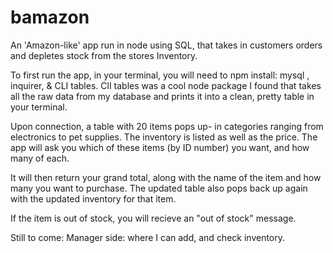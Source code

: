 # bamazon
An 'Amazon-like' app run in node using SQL, that takes in customers orders and depletes stock from the stores Inventory.

To first run the app, in your terminal, you will need to npm install: mysql , inquirer, & CLI tables.
  ClI tables was a cool node package I found that takes all the raw data from my database and prints it into a clean, pretty table in your terminal. 

Upon connection, a table with 20 items pops up- in categories ranging from electronics to pet supplies. The inventory is listed as well as the price.
The app will ask you which of these items (by ID number) you want, and how many of each.

It will then return your grand total, along with the name of the item and how many you want to purchase. The updated table also pops back up again with the updated inventory for that item. 

If the item is out of stock, you will recieve an "out of stock" message. 

Still to come:
  Manager side: where I can add, and check inventory. 
